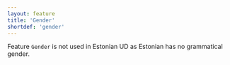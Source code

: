 ```yaml
---
layout: feature
title: 'Gender'
shortdef: 'gender'
---
```


Feature <code>Gender</code> is not used in Estonian UD as Estonian has no grammatical gender.
